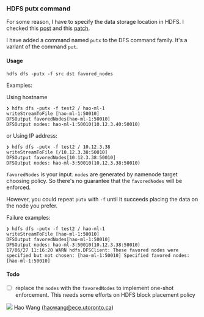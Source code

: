 ### HDFS putx command

For some reason, I have to specify the data storage location in HDFS. I checked
this [post](https://stackoverflow.com/questions/32779439/how-to-let-the-hdfss-replica-blocks-position-be-set-by-myself)
and this [patch](https://issues.apache.org/jira/browse/HDFS-2576).

I have added a command named `putx` to the DFS command family. It's a variant of 
the command `put`.

#### Usage

```shell
hdfs dfs -putx -f src dst favored_nodes
```

Examples:

Using hostname
```shell
❯ hdfs dfs -putx -f test2 / hao-ml-1
writeStreamToFile [hao-ml-1:50010]
DFSOutput favoredNodes[hao-ml-1:50010]
DFSOutput nodes: hao-ml-1:50010(10.12.3.40:50010)
```

or Using IP address:

```shell
❯ hdfs dfs -putx -f test2 / 10.12.3.38
writeStreamToFile [/10.12.3.38:50010]
DFSOutput favoredNodes[10.12.3.38:50010]
DFSOutput nodes: hao-ml-3:50010(10.12.3.38:50010)
```

`favoredNodes` is your input. `nodes` are generated by namenode target choosing 
policy. So there's no guarantee that the `favoredNodes` will be enforced.

However, you could repeat `putx` with `-f` until it succeeds placing the data on 
the node you prefer. 

Failure examples:

```shell
❯ hdfs dfs -putx -f test2 / hao-ml-1
writeStreamToFile [hao-ml-1:50010]
DFSOutput favoredNodes[hao-ml-1:50010]
DFSOutput nodes: hao-ml-3:50010(10.12.3.38:50010)
17/06/27 11:16:20 WARN hdfs.DFSClient: These favored nodes were specified but not chosen: [hao-ml-1:50010] Specified favored nodes: [hao-ml-1:50010]
```

#### Todo

- [ ] replace the `nodes` with the `favoredNodes` to implement one-shot enforcement. 
This needs some efforts on HDFS block placement policy



![](http://www.haow.ca/images/wh_c.png) Hao Wang (haowang@ece.utoronto.ca)